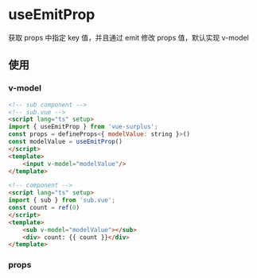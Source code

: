 
# useEmitProp

获取 props 中指定 key 值，并且通过 emit 修改 props 值，默认实现 v-model

## 使用

### v-model

```html
<!-- sub component -->
<!-- sub.vue -->
<script lang="ts" setup>
import { useEmitProp } from 'vue-surplus';
const props = defineProps<{ modelValue: string }>()
const modelValue = useEmitProp()
</script>
<template>
    <input v-model="modelValue"/>
</template>
```

```html
<!-- component -->
<script lang="ts" setup>
import { sub } from 'sub.vue';
const count = ref(0)
</script>
<template>
    <sub v-model="modelValue"></sub>
    <div> count: {{ count }}</div>
</template>
```

<script setup>
    import demoVmodel from './demo/index.vue'
    import demoProps from './demo/demo.vue'
</script>

<demo-vmodel></demo-vmodel>

### props

<demo-props></demo-props>